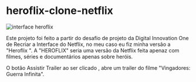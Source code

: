 # heroflix-clone-netflix
![interface heroflix](https://user-images.githubusercontent.com/92611054/177432298-6e23dd14-4e69-4c35-932e-4c5b4d40fb69.png)

Este projeto foi feito a partir do desafio de projeto da Digital Innovation One de Recriar a Interface do Netflix, no meu caso eu fiz minha versão a "Heroflix ".
A "HEROFLIX" seria uma versão da Netflix feita apenaz com filmes, séries e documentários apenas sobre heróis.

O botão Assistir Trailer ao ser clicado , abre um trailer do filme "Vingadores: Guerra Infinita".

